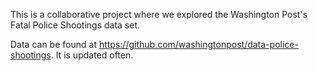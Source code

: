 This is a collaborative project where we explored the Washington Post's Fatal Police Shootings data set. 


Data can be found at https://github.com/washingtonpost/data-police-shootings. It is updated often. 
